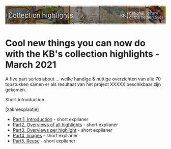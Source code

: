 ![Banner](https://raw.githubusercontent.com/KBNLwikimedia/KBCollectionHighlights/main/banners/KBTopstukkenBannerWikimedia_EN.jpg)
# Cool new things you can now do with the KB's collection highlights - March 2021
A five part series about ... welke handige & nuttige overzichten van alle 70 topstukken samen er als resultaat van het project XXXXX beschikbaar zijn gekomen.

Short introiduction 

[zakmesplaatje]

* [Part 1, Introduction](Part%201%2C%20Introduction.html) - short explianer
* [Part2, Overviews of all highlights](Part%202%2C%20Overviews%20of%20all%20highlights.html) - short explianer
* [Part3, Overviews per highlight](Part%203%2C%20Overviews%20per%20highlight.html) - short explianer
* [Part4, Images](Part%204%2C%20Images.html) - short explianer
* [Part5, Reuse](Part%205%2C%20Reuse.html) - short explianer
